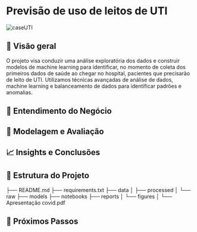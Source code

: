 # Previsão de uso de leitos de UTI

![caseUTI](https://github.com/user-attachments/assets/9c891704-8731-4885-8a32-8c00873772ca)

## 📌 Visão geral
O projeto visa conduzir uma análise exploratória dos dados e construir modelos de machine learning para identificar, no momento de coleta dos primeiros dados de saúde ao chegar no hospital, pacientes que precisarão de leito de UTI. Utilizamos técnicas avançadas de análise de dados, machine learning e balanceamento de dados para identificar padrões e anomalias.

## 💼 Entendimento do Negócio

## 🤖 Modelagem e Avaliação

## 📈 Insights e Conclusões

## 📜 Estrutura do Projeto

├── README.md 
├── requirements.txt
├── data
│ ├── processed
│ └── raw
├── models
├── notebooks
├── reports
│ └── figures
│ └── Apresentação covid.pdf

## 🚧 Próximos Passos